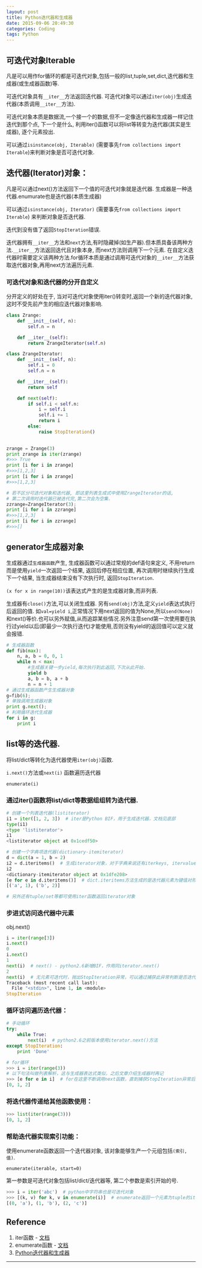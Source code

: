 ```yaml
---
layout: post
title: Python迭代器和生成器
date: 2015-09-06 20:49:30
categories: Coding
tags: Python
---
```


## 可迭代对象Iterable

凡是可以用作for循环的都是可迭代对象,包括一般的list,tuple,set,dict,迭代器和生成器(或生成器函数)等.

可迭代对象具有`__iter__`方法返回迭代器. 可迭代对象可以通过`iter(obj)`生成迭代器(本质调用`__iter__`方法). 

可迭代对象本质是数据流,一个接一个的数据,但不一定像迭代器和生成器一样记住迭代到那个点, 下一个是什么, 利用iter()函数可以将list等转变为迭代器(其实是生成器), 逐个元素投出.

可以通过`isinstance(obj, Iterable)` (需要事先`from collections import Iterable`)来判断对象是否可迭代对象.

## 迭代器(Iterator)对象：

凡是可以通过next()方法返回下一个值的可迭代对象就是迭代器. 生成器是一种迭代器.enumurate也是迭代器(本质生成器)

可以通过`isinstance(obj, Iterator)` (需要事先`from collections import Iterable`) 来判断对象是否迭代器.

迭代到没有值了返回`StopIteration`错误.

迭代器拥有`__iter__`方法和`next`方法,有时隐藏掉(如生产器).但本质具备该两种方法.`__iter__`方法返回迭代且对象本身, 而next方法则调用下一个元素. 在自定义迭代器时需要定义该两种方法.for循环本质是通过调用可迭代对象的`__iter__`方法获取迭代器对象,再用next方法遍历元素.

### 可迭代对象和迭代器的分开自定义

分开定义的好处在于, 当对可迭代对象使用iter()转变时,返回一个新的迭代器对象, 这时不受先前产生的相应迭代器对象影响.

~~~python
class Zrange:
    def __init__(self, n):
        self.n = n

    def __iter__(self):
        return ZrangeIterator(self.n)

class ZrangeIterator:
    def __init__(self, n):
        self.i = 0
        self.n = n

    def __iter__(self):
        return self

    def next(self):
        if self.i < self.n:
            i = self.i
            self.i += 1
            return i
        else:
            raise StopIteration()    

            
zrange = Zrange(3)
print zrange is iter(zrange)   
#>>> True  
print [i for i in zrange]
#>>>[1,2,3]
print [i for i in zrange]
#>>>[1,2,3]

# 若不区分可迭代对象和迭代器, 即这里列表生成式中使用ZrangeIterator的话, 
# 第二次调用时迭代器已被迭代完,第二次会为空集.
zzrange=ZrangeIterator(3);
print [i for i in zzrange]
#>>>[1,2,3]
print [i for i in zzrange]
#>>>[]
~~~

## generator生成器对象

生成器通过`生成器函数`产生, 生成器函数可以通过常规的def语句来定义, 不用return而是使用`yield`一次返回一个结果, 返回后停在相应位置, 再次调用时继续执行生成下一个结果, 当生成器结束没有下次执行时, 返回`StopIteration`.

`(x for x in range(10))`该表达式产生的是生成器对象,而非列表.

生成器有`close()`方法,可以关闭生成器. 另有`send(obj)`方法,定义`yield`表达式执行后返回的值. 如`val=yield i`,正常情况下用next返回的值为None,所以`send(None)`和next()等价.也可以另外赋值,从而追踪某些情况.另外注意send第一次使用要在执行过yield以后(即最少一次执行迭代)才能使用,否则没有yield的返回值可以定义就会报错.

~~~python
# 生成器函数
def fib(max):
    n, a, b = 0, 0, 1
    while n < max:
        #生成器关键一步yield,每次执行到此返回,下次从此开始.
        yield b
        a, b = b, a + b
        n = n + 1
# 通过生成器函数产生生成器对象
g=fib(6);
# 单独调用生成器对象
print g.next();
# 利用循环迭代生成器
for i in g:
    print i
~~~

## list等的迭代器.

将list/dict等转化为迭代器使用`iter(obj)`函数.

`i.next()`方法或`next(i)` 函数遍历迭代器

`enumerate(i)`

### 通过iter()函数将list/dict等数据组组转为迭代器.

~~~python
# 创建一个列表迭代器(listiterator)
i1 = iter([1, 2, 3])  # iter是Python BIF，用于生成迭代器，文档见底部
type(i1)
<type 'listiterator'>
i1
<listiterator object at 0x1cedf50>

# 创建一个字典项迭代器(dictionary-itemiterator)
d = dict(a = 1, b = 2)
i2 = d.iteritems()  # 生成iterator对象，对于字典来说还有iterkeys, itervalues等方法可用
i2
<dictionary-itemiterator object at 0x1dfe208>
[e for e in d.iteritems()]  # dict.iteritems方法生成的是迭代器元素为键值对形式
[('a', 1), ('b', 2)]

# 另外还有tuple/set等都可使用iter函数返回iterator对象
~~~

### 步进式访问迭代器中元素

obj.next()

~~~python
i = iter(range[3])
i.next()
0
i.next()
1
next(i)  # next() - python2.6新增BIF，作用同iterator.next()
2
next(i)  # 无元素可迭代时，抛出StopIteration异常，可以通过捕获此异常判断是否迭代完毕
Traceback (most recent call last):
  File "<stdin>", line 1, in <module>
StopIteration
~~~

### 循环访问遍历迭代器：

~~~python
# 手动循环
try:
    while True:
        next(i)  # python2.6之前版本使用iterator.next()方法
except StopIteration:
    print 'Done'

# for循环
>>> i = iter(range(3))
# 以下句法叫做列表解析，这与生成器表达式类似，之后文章介绍生成器时再记
>>> [e for e in i]  # for在这里不断调用next函数，直到捕获StopIteration异常后退出
[0, 1, 2]
~~~

### 将迭代器传递给其他函数使用：

~~~python
>>> list(iter(range(3)))
[0, 1, 2]
~~~

### 帮助迭代器实现索引功能：

使用enumerate函数返回一个迭代器对象, 该对象能够生产一个元组包括`(索引,值)`.

`enumerate(iterable, start=0)`

第一参数是可迭代对象包括list/dict/迭代器等, 第二个参数是索引开始的号.

~~~python
>>> i = iter('abc')  # python中字符串也是可迭代对象
>>> [(k, v) for k, v in enumerate(i)]  # enumerate返回一个元素为tuple的iterator，文档见底部
[(0, 'a'), (1, 'b'), (2, 'c')]
~~~

## Reference
1. iter函数 - [文档](https://docs.python.org/2/library/functions.html#iter)
2. enumerate函数 - [文档](https://docs.python.org/2/library/functions.html#enumerate)
3. [Python迭代器和生成器](http://www.cnblogs.com/wilber2013/p/4652531.html)


------
